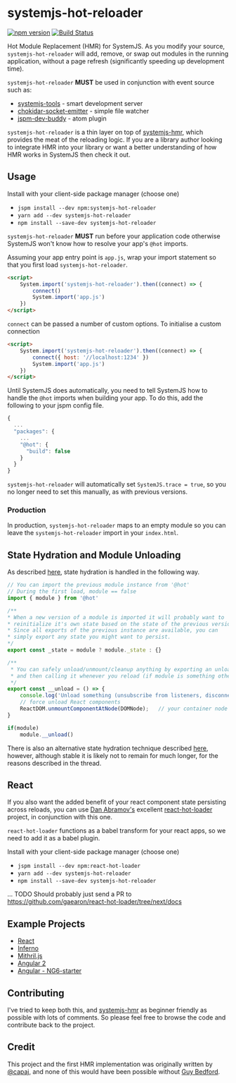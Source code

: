 # systemjs-hot-reloader
[![npm version](https://badge.fury.io/js/systemjs-hot-reloader.svg)](https://badge.fury.io/js/systemjs-hot-reloader)
[![Build Status](https://travis-ci.org/alexisvincent/systemjs-hot-reloader.svg?branch=master)](https://travis-ci.org/alexisvincent/systemjs-hot-reloader)

Hot Module Replacement (HMR) for SystemJS. As you modify your source, `systemjs-hot-reloader` will add, remove, or swap out modules in the running application, without a page refresh (significantly speeding up development time).

`systemjs-hot-reloader` **MUST** be used in conjunction with event source such as:
- [systemjs-tools](https://github.com/alexisvincent/systemjs-tools) - smart development server
- [chokidar-socket-emitter](https://github.com/capaj/chokidar-socket-emitter) - simple file watcher
- [jspm-dev-buddy](https://atom.io/packages/jspm-dev-buddy) - atom plugin

`systemjs-hot-reloader` is a thin layer on top of [systemjs-hmr](https://github.com/alexisvincent/systemjs-hmr), which provides the meat of the reloading logic. If you are a library author looking to integrate HMR into your library or want a better understanding of how HMR works in SystemJS then check it out.

## Usage
Install with your client-side package manager (choose one)
- `jspm install --dev npm:systemjs-hot-reloader`
- `yarn add --dev systemjs-hot-reloader`
- `npm install --save-dev systemjs-hot-reloader`

`systemjs-hot-reloader` **MUST** run before your application code otherwise SystemJS
won't know how to resolve your app's `@hot` imports.

Assuming your app entry point is `app.js`, wrap your import statement so that you first load `systemjs-hot-reloader`.

```html
<script>
    System.import('systemjs-hot-reloader').then((connect) => {
        connect()
        System.import('app.js')
    })
</script>
```

`connect` can be passed a number of custom options. To initialise a custom connection

```html
<script>
    System.import('systemjs-hot-reloader').then((connect) => {
        connect({ host: '//localhost:1234' })
        System.import('app.js')
    })
</script>
```

Until SystemJS does automatically, you need to tell SystemJS how to handle
the `@hot` imports when building your app. To do this, add the following to
your jspm config file.

```js
{
  ...
  "packages": {
    ...
    "@hot": {
      "build": false
    }
  }
}
```

`systemjs-hot-reloader` will automatically set `SystemJS.trace = true`, so you no longer
need to set this manually, as with previous versions.

### Production
In production, `systemjs-hot-reloader` maps to an empty module so you can leave
the `systemjs-hot-reloader` import in your `index.html`.

## State Hydration and Module Unloading
As described [here](https://github.com/alexisvincent/systemjs-hmr#state-hydration-and-safe-unloads), state hydration is handled in the following way.

```javascript
// You can import the previous module instance from '@hot'
// During the first load, module == false
import { module } from '@hot'

/**
* When a new version of a module is imported it will probably want to
* reinitialize it's own state based on the state of the previous version.
* Since all exports of the previous instance are available, you can
* simply export any state you might want to persist.
*/
export const _state = module ? module._state : {}

/**
 * You can safely unload/unmount/cleanup anything by exporting an unload function
 * and then calling it whenever you reload (if module is something other then false)
 */
export const __unload = () => {
    console.log('Unload something (unsubscribe from listeners, disconnect from socket, etc...)')
    // force unload React components
    ReactDOM.unmountComponentAtNode(DOMNode);	// your container node
}

if(module)
    module.__unload()
```

There is also an alternative state hydration technique described [here](https://github.com/alexisvincent/systemjs-hmr/issues/2#issuecomment-258653791), however,
although stable it is likely not to remain for much longer, for the reasons described in the thread.

## React
If you also want the added benefit of your react component state persisting across
reloads, you can use [Dan Abramov's](https://github.com/gaearon) excellent [react-hot-loader](https://github.com/gaearon/react-hot-loader) project, in conjunction with this one.

`react-hot-loader` functions as a babel transform for your react apps, so we need to add it as a babel plugin.

Install with your client-side package manager (choose one)
- `jspm install --dev npm:react-hot-loader`
- `yarn add --dev systemjs-hot-reloader`
- `npm install --save-dev systemjs-hot-reloader`

... TODO Should probably just send a PR to https://github.com/gaearon/react-hot-loader/tree/next/docs

## Example Projects
- [React](https://github.com/capaj/jspm-react)
- [Inferno](https://github.com/capaj/jspm-inferno)
- [Mithril.js](https://github.com/capaj/jspm-mithril)
- [Angular 2](https://github.com/capaj/jspm-ng2)
- [Angular - NG6-starter](https://github.com/capaj/NG6-starter)

## Contributing
I've tried to keep both this, and [systemjs-hmr](https://github.com/alexisvincent/systemjs-hmr) as beginner friendly as possible with lots of comments. So please feel free to browse the code and contribute back to the project.

## Credit
This project and the first HMR implementation was originally written by [@capaj](https://github.com/capaj), and none of this would have been possible without [Guy Bedford](https://github.com/guybedford).

